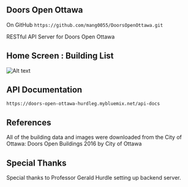 ## Doors Open Ottawa ##

On GitHub `https://github.com/mang0055/DoorsOpenOttawa.git`

RESTful API Server for Doors Open Ottawa

## Home Screen : Building List ##

![Alt text](DoorsOpenOttawa/doc/images/home.jpg?raw=true "DoorsOpenOttawa-Home")

## API Documentation ##
`https://doors-open-ottawa-hurdleg.mybluemix.net/api-docs`

## References ##
All of the building data and images were downloaded from the City of Ottawa:
Doors Open Buildings 2016 by City of Ottawa

## Special Thanks ##
Special thanks to Professor Gerald Hurdle setting up backend server.





